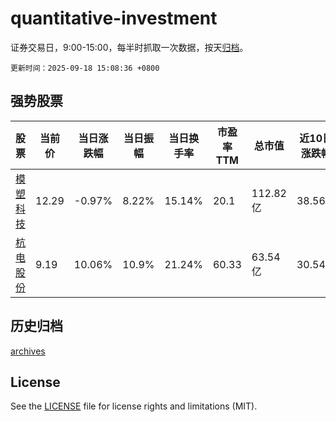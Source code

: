 # quantitative-investment

证券交易日，9:00-15:00，每半时抓取一次数据，按天[归档](archives)。

`更新时间：2025-09-18 15:08:36 +0800`

## 强势股票

|股票|当前价|当日涨跌幅|当日振幅|当日换手率|市盈率TTM|总市值|近10日涨跌幅|
|----|----|----|----|----|----|----|----|
|[模塑科技](https://xueqiu.com/S/SZ000700)|12.29|-0.97%|8.22%|15.14%|20.1|112.82亿|38.56%|
|[杭电股份](https://xueqiu.com/S/SH603618)|9.19|10.06%|10.9%|21.24%|60.33|63.54亿|30.54%|

## 历史归档

[archives](archives)

## License

See the [LICENSE](LICENSE) file for license rights and limitations (MIT).